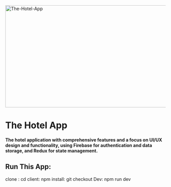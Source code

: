<img src="https://socialify.git.ci/Thobani660/The-Hotel-App/image?language=1&owner=1&name=1&stargazers=1&theme=Light" alt="The-Hotel-App" width="640" height="320" />
<h1>The Hotel App</h1>
<h4> The hotel application with comprehensive features and a focus on UI/UX design
and functionality, using Firebase for authentication and data storage, and Redux for
state management.</h4>
<h2>Run This App:</h2>
<p>
  clone :
  cd client:
  npm install:
  git checkout Dev:
  npm run dev
</p>

